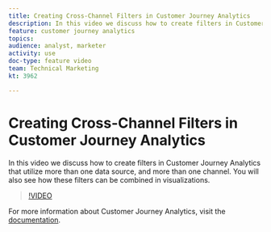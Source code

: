 ```yaml
---
title: Creating Cross-Channel Filters in Customer Journey Analytics
description: In this video we discuss how to create filters in Customer Journey Analytics that utilize more than one data source, and more than one channel. You will also see how these filters can be combined in visualizations.
feature: customer journey analytics
topics: 
audience: analyst, marketer
activity: use
doc-type: feature video
team: Technical Marketing
kt: 3962

---
```


# Creating Cross-Channel Filters in Customer Journey Analytics

In this video we discuss how to create filters in Customer Journey Analytics that utilize more than one data source, and more than one channel. You will also see how these filters can be combined in visualizations.

>[!VIDEO](https://video.tv.adobe.com/v/31983/?quality=12)

For more information about Customer Journey Analytics, visit the [documentation](https://docs.adobe.com/content/help/en/analytics-platform/using/cja-landing.html).
